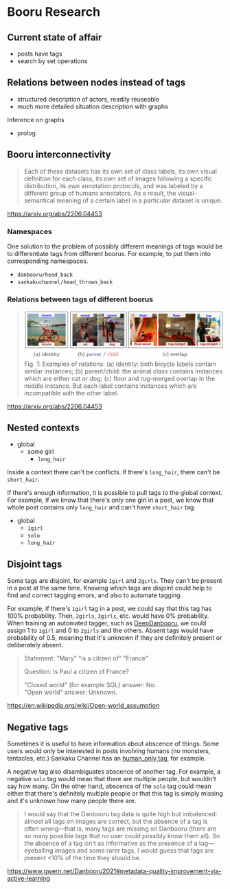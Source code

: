 # Booru Research

## Current state of affair
- posts have tags
- search by set operations

## Relations between nodes instead of tags
- structured description of actors, readily reuseable
- much more detailed situation description with graphs

Inference on graphs
- prolog


## Booru interconnectivity

> Each of these datasets has its own set of class labels, its own visual definition for each class, its own set of images following a specific distribution, its own annotation protocols, and was labeled by a different group of humans annotators. As a result, the visual-semantical meaning of a certain label in a particular dataset is unique.

https://arxiv.org/abs/2206.04453


### Namespaces

One solution to the problem of possibly different meanings of tags would be to differentiate tags from different boorus. For example, to put them into corresponding namespaces.

- `danbooru/head_back`
- `sankakuchannel/head_thrown_back`


### Relations between tags of different boorus

> ![image](/label-relations.png)
> Fig. 1: Examples of relations: (a) identity: both bicycle labels contain similar instances; (b) parent/child: the animal class contains instances which are either cat or dog; (c) floor and rug-merged overlap in the middle instance. But each label contains instances which are incompatible with the other label.

https://arxiv.org/abs/2206.04453



## Nested contexts

- global
  - some girl
    - `long_hair`

Inside a context there can't be conflicts. If there's `long_hair`, there can't be `short_hair`.

If there's enough information, it is possible to pull tags to the global context. For example, if we know that there's only one girl in a post, we know that whole post contains only `long_hair` and can't have `short_hair` tag.

- global
  - `1girl`
  - `solo`
  - `long_hair`


## Disjoint tags

Some tags are disjoint, for example `1girl` and `2girls`. They can't be present in a post at the same time. Knowing which tags are disjoint could help to find and correct tagging errors, and also to automate tagging.

For example, if there's `1girl` tag in a post, we could say that this tag has 100% probability. Then, `2girls`, `3girls`, etc. would have 0% probability. When training an automated tagger, such as [DeepDanbooru](https://github.com/KichangKim/DeepDanbooru), we could assign 1 to `1girl` and 0 to `2girls` and the others. Absent tags would have probability of 0.5, meaning that it's unknown if they are definitely present or deliberately absent.


> Statement: "Mary" "is a citizen of" "France"
>
> Question: Is Paul a citizen of France?
>
> "Closed world" (for example SQL) answer: No.  
> "Open world" answer: Unknown.

https://en.wikipedia.org/wiki/Open-world_assumption


## Negative tags

Sometimes it is useful to have information about abscence of things. Some users would only be interested in posts involving humans (no monsters, tentacles, etc.) Sankaku Channel has an [human_only tag](https://chan.sankakucomplex.com/?tags=human_only&commit=Search), for example.

A negative tag also disambiguates abscence of another tag. For example, a negative `solo` tag would mean that there are multiple people, but wouldn't say how many. On the other hand, abscence of the `solo` tag could mean either that there's definitely multiple people or that this tag is simply missing and it's unknown how many people there are.

> I would say that the Danbooru tag data is quite high but imbalanced: almost all tags on images are correct, but the absence of a tag is often wrong—that is, many tags are missing on Danbooru (there are so many possible tags that no user could possibly know them all). So the absence of a tag isn’t as informative as the presence of a tag—eyeballing images and some rarer tags, I would guess that tags are present <10% of the time they should be.

https://www.gwern.net/Danbooru2021#metadata-quality-improvement-via-active-learning
